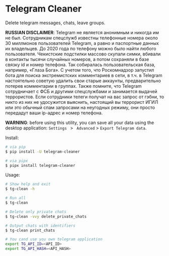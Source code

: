 # Telegram Cleaner

Delete telegram messages, chats, leave groups.

**RUSSIAN DISCLAIMER**: Telegram не является анонимным и никогда им не был. Сотрудникам спецслужб известны телефонные номера около 30 миллмонов пользователей Telegram, а равно и паспортные данных их владельцев. До 2020 года по телефону можно было найти любого пользователя. Чекистские подстилки массово скупали симки, вбивали в контакты тысячи случайных номеров, а потом сохраняли в базе связку id и номер телефона. Так собиралась пользовательская база, например, «Глаза Бога». С учетом того, что Роскомнадзор запустил бота для поиска экстремистских комментариев в сети, в т.ч. в Telegram настоятельно советую удалить свои старые аккаунты, предварительно потерев комментарии в группах. Также помните, что Telegram сотрудничает с ФСБ и другими спецслужбами и занимается выдачей террористов. Если сотрудники телеги получат на вас запрос от гэбни, то никто из них не удосужится выяснить, настоящий вы террорист ИГИЛ или это обычный спам запросами на неугодных режиму, они просто передадут ваши ip-адрес и номер телефона.

**WARNING**: before using this utility, you can save all your data using the desktop application: `Settings ` > ` Advanced` > `Export Telegram data`.

Install:

```bash
# via pip
$ pip install -U telegram-cleaner

# via pipx
$ pipx install telegram-cleaner
```

Usage:

```bash
# Show help and exit
$ tg-clean -h

# Run all
$ tg-clean

# Delete only private chats
$ tg-clean -vvy delete_private_chats

# Output chats with identifiers
$ tg-clean print_chats

# You cand use you own telegram application
export TG_API_ID=<API_ID>
export TG_API_HASH=<API_HASH>
```
